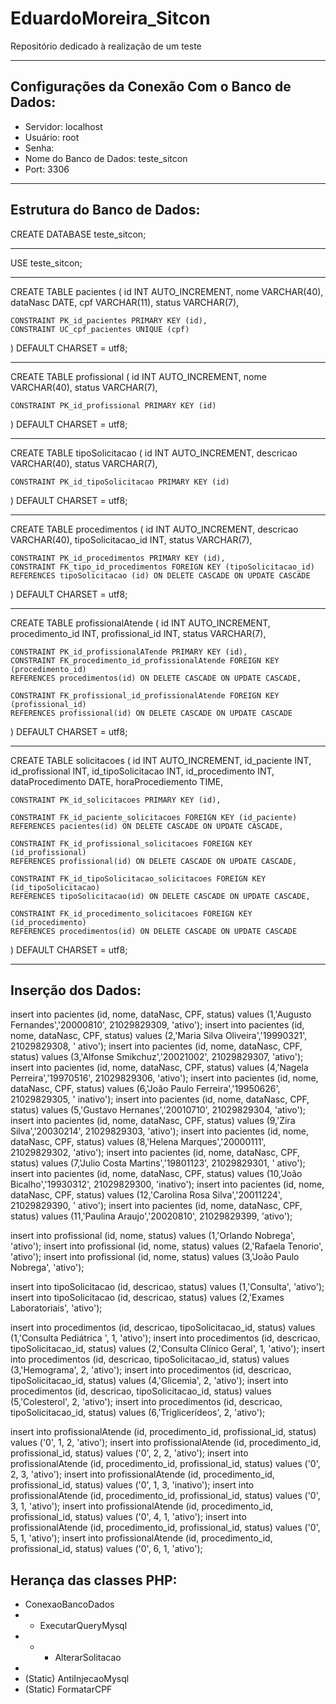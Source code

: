 # EduardoMoreira_Sitcon
Repositório dedicado à realização de um teste

---

## Configurações da Conexão Com o Banco de Dados:

* Servidor: localhost
* Usuário: root
* Senha:
* Nome do Banco de Dados: teste_sitcon
* Port: 3306

---

## Estrutura do Banco de Dados:

CREATE DATABASE teste_sitcon;

---

USE teste_sitcon;

---

CREATE TABLE pacientes (
    id INT AUTO_INCREMENT,
    nome VARCHAR(40),
    dataNasc DATE,
    cpf VARCHAR(11),
    status VARCHAR(7),

    CONSTRAINT PK_id_pacientes PRIMARY KEY (id),
    CONSTRAINT UC_cpf_pacientes UNIQUE (cpf)

) DEFAULT CHARSET = utf8;


---

CREATE TABLE profissional (
    id INT AUTO_INCREMENT,
    nome VARCHAR(40),
    status VARCHAR(7),

    CONSTRAINT PK_id_profissional PRIMARY KEY (id)

) DEFAULT CHARSET = utf8;


---

CREATE TABLE tipoSolicitacao (
    id INT AUTO_INCREMENT,
    descricao VARCHAR(40),
    status VARCHAR(7),

    CONSTRAINT PK_id_tipoSolicitacao PRIMARY KEY (id)

) DEFAULT CHARSET = utf8;


---

CREATE TABLE procedimentos (
    id INT AUTO_INCREMENT,
    descricao VARCHAR(40),
    tipoSolicitacao_id INT,
    status VARCHAR(7),

    CONSTRAINT PK_id_procedimentos PRIMARY KEY (id),
    CONSTRAINT FK_tipo_id_procedimentos FOREIGN KEY (tipoSolicitacao_id)
    REFERENCES tipoSolicitacao (id) ON DELETE CASCADE ON UPDATE CASCADE

) DEFAULT CHARSET = utf8;


---

CREATE TABLE profissionalAtende (
    id INT AUTO_INCREMENT,
    procedimento_id INT,
    profissional_id INT,
    status VARCHAR(7),

    CONSTRAINT PK_id_profissionalATende PRIMARY KEY (id),
    CONSTRAINT FK_procedimento_id_profissionalAtende FOREIGN KEY (procedimento_id)
    REFERENCES procedimentos(id) ON DELETE CASCADE ON UPDATE CASCADE,

    CONSTRAINT FK_profissional_id_profissionalAtende FOREIGN KEY (profissional_id)
    REFERENCES profissional(id) ON DELETE CASCADE ON UPDATE CASCADE

) DEFAULT CHARSET = utf8;


---

CREATE TABLE solicitacoes (
    id INT AUTO_INCREMENT,
    id_paciente INT,
    id_profissional INT,
    id_tipoSolicitacao INT,
    id_procedimento INT,
    dataProcedimento DATE,
    horaProcediemento TIME,

    CONSTRAINT PK_id_solicitacoes PRIMARY KEY (id),

    CONSTRAINT FK_id_paciente_solicitacoes FOREIGN KEY (id_paciente)
    REFERENCES pacientes(id) ON DELETE CASCADE ON UPDATE CASCADE,

    CONSTRAINT FK_id_profissional_solicitacoes FOREIGN KEY (id_profissional)
    REFERENCES profissional(id) ON DELETE CASCADE ON UPDATE CASCADE,

    CONSTRAINT FK_id_tipoSolicitacao_solicitacoes FOREIGN KEY (id_tipoSolicitacao)
    REFERENCES tipoSolicitacao(id) ON DELETE CASCADE ON UPDATE CASCADE,

    CONSTRAINT FK_id_procedimento_solicitacoes FOREIGN KEY (id_procedimento)
    REFERENCES procedimentos(id) ON DELETE CASCADE ON UPDATE CASCADE

) DEFAULT CHARSET = utf8;

---

## Inserção dos Dados:

insert into pacientes (id, nome, dataNasc, CPF, status) values (1,'Augusto Fernandes','20000810', 21029829309, 'ativo');
insert into pacientes (id, nome, dataNasc, CPF, status) values (2,'Maria Silva Oliveira','19990321', 21029829308, '
ativo');
insert into pacientes (id, nome, dataNasc, CPF, status) values (3,'Alfonse Smikchuz','20021002', 21029829307, 'ativo');
insert into pacientes (id, nome, dataNasc, CPF, status) values (4,'Nagela Perreira','19970516', 21029829306, 'ativo');
insert into pacientes (id, nome, dataNasc, CPF, status) values (6,'João Paulo Ferreira','19950626', 21029829305, '
inativo');
insert into pacientes (id, nome, dataNasc, CPF, status) values (5,'Gustavo Hernanes','20010710', 21029829304, 'ativo');
insert into pacientes (id, nome, dataNasc, CPF, status) values (9,'Zira Silva','20030214', 21029829303, 'ativo');
insert into pacientes (id, nome, dataNasc, CPF, status) values (8,'Helena Marques','20000111', 21029829302, 'ativo');
insert into pacientes (id, nome, dataNasc, CPF, status) values (7,'Julio Costa Martins','19801123', 21029829301, '
ativo');
insert into pacientes (id, nome, dataNasc, CPF, status) values (10,'João Bicalho','19930312', 21029829300, 'inativo');
insert into pacientes (id, nome, dataNasc, CPF, status) values (12,'Carolina Rosa Silva','20011224', 21029829390, '
ativo');
insert into pacientes (id, nome, dataNasc, CPF, status) values (11,'Paulina Araujo','20020810', 21029829399, 'ativo');

insert into profissional (id, nome, status) values (1,'Orlando Nobrega', 'ativo');
insert into profissional (id, nome, status) values (2,'Rafaela Tenorio', 'ativo');
insert into profissional (id, nome, status) values (3,'João Paulo Nobrega', 'ativo');

insert into tipoSolicitacao (id, descricao, status) values (1,'Consulta', 'ativo');
insert into tipoSolicitacao (id, descricao, status) values (2,'Exames Laboratoriais', 'ativo');

insert into procedimentos (id, descricao, tipoSolicitacao_id, status) values (1,'Consulta Pediátrica ', 1, 'ativo');
insert into procedimentos (id, descricao, tipoSolicitacao_id, status) values (2,'Consulta Clínico Geral', 1, 'ativo');
insert into procedimentos (id, descricao, tipoSolicitacao_id, status) values (3,'Hemograma', 2, 'ativo');
insert into procedimentos (id, descricao, tipoSolicitacao_id, status) values (4,'Glicemia', 2, 'ativo');
insert into procedimentos (id, descricao, tipoSolicitacao_id, status) values (5,'Colesterol', 2, 'ativo');
insert into procedimentos (id, descricao, tipoSolicitacao_id, status) values (6,'Triglicerídeos', 2, 'ativo');

insert into profissionalAtende (id, procedimento_id, profissional_id, status) values ('0', 1, 2, 'ativo');
insert into profissionalAtende (id, procedimento_id, profissional_id, status) values ('0', 2, 2, 'ativo');
insert into profissionalAtende (id, procedimento_id, profissional_id, status) values ('0', 2, 3, 'ativo');
insert into profissionalAtende (id, procedimento_id, profissional_id, status) values ('0', 1, 3, 'inativo');
insert into profissionalAtende (id, procedimento_id, profissional_id, status) values ('0', 3, 1, 'ativo');
insert into profissionalAtende (id, procedimento_id, profissional_id, status) values ('0', 4, 1, 'ativo');
insert into profissionalAtende (id, procedimento_id, profissional_id, status) values ('0', 5, 1, 'ativo');
insert into profissionalAtende (id, procedimento_id, profissional_id, status) values ('0', 6, 1, 'ativo');


## Herança das classes PHP:

* ConexaoBancoDados
* * ExecutarQueryMysql
* * * AlterarSolitacao
* 
* (Static) AntiInjecaoMysql
* (Static) FormatarCPF